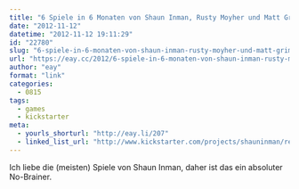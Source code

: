 ```yaml
---
title: "6 Spiele in 6 Monaten von Shaun Inman, Rusty Moyher und Matt Grimm; finanziert per Kickstarter"
date: "2012-11-12"
datetime: "2012-11-12 19:11:29"
id: "22780"
slug: "6-spiele-in-6-monaten-von-shaun-inman-rusty-moyher-und-matt-grimm-finanziert-per-kickstarter"
url: "https://eay.cc/2012/6-spiele-in-6-monaten-von-shaun-inman-rusty-moyher-und-matt-grimm-finanziert-per-kickstarter/"
author: "eay"
format: "link"
categories:
  - 0815
tags:
  - games
  - kickstarter
meta:
  - yourls_shorturl: "http://eay.li/207"
  - linked_list_url: "http://www.kickstarter.com/projects/shauninman/retro-game-crunch-six-games-in-six-months"
---
```


Ich liebe die (meisten) Spiele von Shaun Inman, daher ist das ein absoluter No-Brainer.
